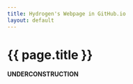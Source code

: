 ```yaml
---
title: Hydrogen's Webpage in GitHub.io
layout: default
---
```

 
# {{ page.title }}
 
**UNDERCONSTRUCTION**
